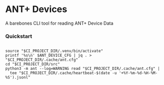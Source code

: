 # ANT+ Devices

A barebones CLI tool for reading ANT+ Device Data

### Quickstart

```shell

source "$CI_PROJECT_DIR/.venv/bin/activate"
printf '%s\n' $ANT_DEVICE_CFG | jq . > "$CI_PROJECT_DIR/.cache/ant.cfg"
cd "$CI_PROJECT_DIR/src"
python3 -m ant --log=WARNING read "$CI_PROJECT_DIR/.cache/ant.cfg" |
  tee "$CI_PROJECT_DIR/.cache/heartbeat-$(date -u '+%Y-%m-%d-%H-%M-%S').jsonl"

```
